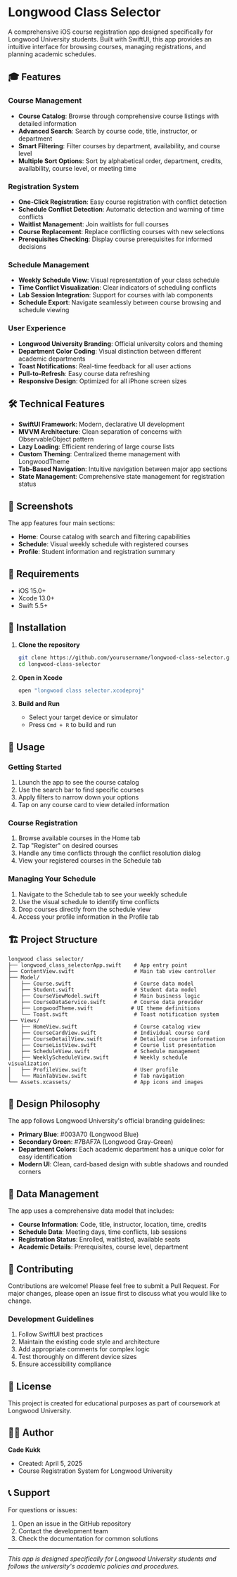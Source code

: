 # Longwood Class Selector

A comprehensive iOS course registration app designed specifically for Longwood University students. Built with SwiftUI, this app provides an intuitive interface for browsing courses, managing registrations, and planning academic schedules.

## 🎓 Features

### Course Management
- **Course Catalog**: Browse through comprehensive course listings with detailed information
- **Advanced Search**: Search by course code, title, instructor, or department
- **Smart Filtering**: Filter courses by department, availability, and course level
- **Multiple Sort Options**: Sort by alphabetical order, department, credits, availability, course level, or meeting time

### Registration System
- **One-Click Registration**: Easy course registration with conflict detection
- **Schedule Conflict Detection**: Automatic detection and warning of time conflicts
- **Waitlist Management**: Join waitlists for full courses
- **Course Replacement**: Replace conflicting courses with new selections
- **Prerequisites Checking**: Display course prerequisites for informed decisions

### Schedule Management
- **Weekly Schedule View**: Visual representation of your class schedule
- **Time Conflict Visualization**: Clear indicators of scheduling conflicts
- **Lab Session Integration**: Support for courses with lab components
- **Schedule Export**: Navigate seamlessly between course browsing and schedule viewing

### User Experience
- **Longwood University Branding**: Official university colors and theming
- **Department Color Coding**: Visual distinction between different academic departments
- **Toast Notifications**: Real-time feedback for all user actions
- **Pull-to-Refresh**: Easy course data refreshing
- **Responsive Design**: Optimized for all iPhone screen sizes

## 🛠 Technical Features

- **SwiftUI Framework**: Modern, declarative UI development
- **MVVM Architecture**: Clean separation of concerns with ObservableObject pattern
- **Lazy Loading**: Efficient rendering of large course lists
- **Custom Theming**: Centralized theme management with LongwoodTheme
- **Tab-Based Navigation**: Intuitive navigation between major app sections
- **State Management**: Comprehensive state management for registration status

## 📱 Screenshots

The app features four main sections:
- **Home**: Course catalog with search and filtering capabilities
- **Schedule**: Visual weekly schedule with registered courses
- **Profile**: Student information and registration summary

## 🔧 Requirements

- iOS 15.0+
- Xcode 13.0+
- Swift 5.5+

## 🚀 Installation

1. **Clone the repository**
   ```bash
   git clone https://github.com/yourusername/longwood-class-selector.git
   cd longwood-class-selector
   ```

2. **Open in Xcode**
   ```bash
   open "longwood class selector.xcodeproj"
   ```

3. **Build and Run**
   - Select your target device or simulator
   - Press `Cmd + R` to build and run

## 📖 Usage

### Getting Started
1. Launch the app to see the course catalog
2. Use the search bar to find specific courses
3. Apply filters to narrow down your options
4. Tap on any course card to view detailed information

### Course Registration
1. Browse available courses in the Home tab
2. Tap "Register" on desired courses
3. Handle any time conflicts through the conflict resolution dialog
4. View your registered courses in the Schedule tab

### Managing Your Schedule
1. Navigate to the Schedule tab to see your weekly schedule
2. Use the visual schedule to identify time conflicts
3. Drop courses directly from the schedule view
4. Access your profile information in the Profile tab

## 🏗 Project Structure

```
longwood class selector/
├── longwood_class_selectorApp.swift    # App entry point
├── ContentView.swift                   # Main tab view controller
├── Model/
│   ├── Course.swift                    # Course data model
│   ├── Student.swift                   # Student data model
│   ├── CourseViewModel.swift           # Main business logic
│   ├── CourseDataService.swift         # Course data provider
│   ├── LongwoodTheme.swift            # UI theme definitions
│   └── Toast.swift                     # Toast notification system
├── Views/
│   ├── HomeView.swift                  # Course catalog view
│   ├── CourseCardView.swift            # Individual course card
│   ├── CourseDetailView.swift          # Detailed course information
│   ├── CourseListView.swift            # Course list presentation
│   ├── ScheduleView.swift              # Schedule management
│   ├── WeeklyScheduleView.swift        # Weekly schedule visualization
│   ├── ProfileView.swift               # User profile
│   └── MainTabView.swift               # Tab navigation
└── Assets.xcassets/                    # App icons and images
```

## 🎨 Design Philosophy

The app follows Longwood University's official branding guidelines:
- **Primary Blue**: #003A70 (Longwood Blue)
- **Secondary Green**: #7BAF7A (Longwood Gray-Green)
- **Department Colors**: Each academic department has a unique color for easy identification
- **Modern UI**: Clean, card-based design with subtle shadows and rounded corners

## 🔄 Data Management

The app uses a comprehensive data model that includes:
- **Course Information**: Code, title, instructor, location, time, credits
- **Schedule Data**: Meeting days, time conflicts, lab sessions
- **Registration Status**: Enrolled, waitlisted, available seats
- **Academic Details**: Prerequisites, course level, department

## 🤝 Contributing

Contributions are welcome! Please feel free to submit a Pull Request. For major changes, please open an issue first to discuss what you would like to change.

### Development Guidelines
1. Follow SwiftUI best practices
2. Maintain the existing code style and architecture
3. Add appropriate comments for complex logic
4. Test thoroughly on different device sizes
5. Ensure accessibility compliance

## 📝 License

This project is created for educational purposes as part of coursework at Longwood University.

## 👨‍💻 Author

**Cade Kukk**
- Created: April 5, 2025
- Course Registration System for Longwood University

## 📞 Support

For questions or issues:
1. Open an issue in the GitHub repository
2. Contact the development team
3. Check the documentation for common solutions

---

*This app is designed specifically for Longwood University students and follows the university's academic policies and procedures.* 